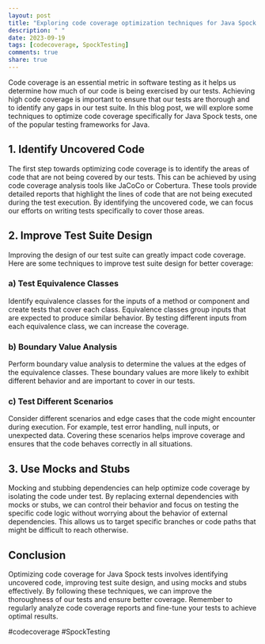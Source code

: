```yaml
---
layout: post
title: "Exploring code coverage optimization techniques for Java Spock tests"
description: " "
date: 2023-09-19
tags: [codecoverage, SpockTesting]
comments: true
share: true
---
```


Code coverage is an essential metric in software testing as it helps us determine how much of our code is being exercised by our tests. Achieving high code coverage is important to ensure that our tests are thorough and to identify any gaps in our test suite. In this blog post, we will explore some techniques to optimize code coverage specifically for Java Spock tests, one of the popular testing frameworks for Java.

## 1. Identify Uncovered Code

The first step towards optimizing code coverage is to identify the areas of code that are not being covered by our tests. This can be achieved by using code coverage analysis tools like JaCoCo or Cobertura. These tools provide detailed reports that highlight the lines of code that are not being executed during the test execution. By identifying the uncovered code, we can focus our efforts on writing tests specifically to cover those areas.

## 2. Improve Test Suite Design

Improving the design of our test suite can greatly impact code coverage. Here are some techniques to improve test suite design for better coverage:

### a) Test Equivalence Classes

Identify equivalence classes for the inputs of a method or component and create tests that cover each class. Equivalence classes group inputs that are expected to produce similar behavior. By testing different inputs from each equivalence class, we can increase the coverage.

### b) Boundary Value Analysis

Perform boundary value analysis to determine the values at the edges of the equivalence classes. These boundary values are more likely to exhibit different behavior and are important to cover in our tests.

### c) Test Different Scenarios

Consider different scenarios and edge cases that the code might encounter during execution. For example, test error handling, null inputs, or unexpected data. Covering these scenarios helps improve coverage and ensures that the code behaves correctly in all situations.

## 3. Use Mocks and Stubs

Mocking and stubbing dependencies can help optimize code coverage by isolating the code under test. By replacing external dependencies with mocks or stubs, we can control their behavior and focus on testing the specific code logic without worrying about the behavior of external dependencies. This allows us to target specific branches or code paths that might be difficult to reach otherwise.

## Conclusion

Optimizing code coverage for Java Spock tests involves identifying uncovered code, improving test suite design, and using mocks and stubs effectively. By following these techniques, we can improve the thoroughness of our tests and ensure better coverage. Remember to regularly analyze code coverage reports and fine-tune your tests to achieve optimal results.

\#codecoverage #SpockTesting